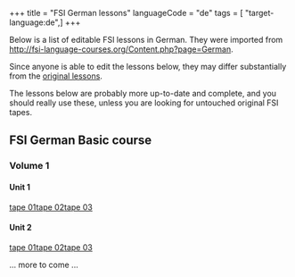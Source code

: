 +++
title = "FSI German lessons"
languageCode = "de"
tags = [ "target-language:de",]
+++

Below is a list of editable FSI lessons in German. They were imported
from <http://fsi-language-courses.org/Content.php?page=German>.

Since anyone is able to edit the lessons below, they may differ
substantially from the [original
lessons](/group/fsi-import/German_lessons).

The lessons below are probably more up-to-date and complete, and you
should really use these, unless you are looking for untouched original
FSI tapes.

## FSI German Basic course

### Volume 1

#### Unit 1

[tape 01](/de/FSI_German_Basic_Course-Volume_01-Unit_01-Tape_01)[tape
02](/de/FSI_German_Basic_Course-Volume_01-Unit_01-Tape_02)[tape
03](/de/FSI_German_Basic_Course-Volume_01-Unit_01-Tape_03)

#### Unit 2

[tape 01](/de/FSI_German_Basic_Course-Volume_01-Unit_02-Tape_01)[tape
02](/de/FSI_German_Basic_Course-Volume_01-Unit_02-Tape_02)[tape
03](/de/FSI_German_Basic_Course-Volume_01-Unit_02-Tape_03)

... more to come ...
